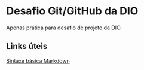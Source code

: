 # Desafio Git/GitHub da DIO
Apenas prática para desafio de projeto da DIO.

## Links úteis
[Sintaxe básica Markdown](https://www.markdownguide.org/basic-syntax/)
